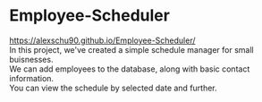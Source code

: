 # Employee-Scheduler<br>
https://alexschu90.github.io/Employee-Scheduler/<br>
In this project, we've created a simple schedule manager for small buisnesses.<br>
We can add employees to the database, along with basic contact information.<br>
You can view the schedule by selected date and further.<br>
